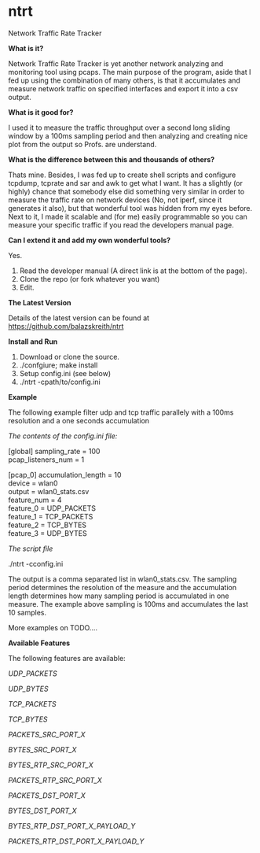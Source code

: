 # ntrt
Network Traffic Rate Tracker

**What is it?**
  
Network Traffic Rate Tracker is yet another network 
analyzing and monitoring tool using pcaps. 
The main purpose of the program, aside that I 
fed up using the combination of many others, 
is that it accumulates and measure network traffic on 
specified interfaces and export it into a csv output. 


**What is it good for?**

I used it to measure the traffic throughput 
over a second long sliding window by a 100ms sampling period 
and then analyzing and creating nice plot from the output
so Profs. are understand. 

**What is the difference between this and thousands of others?**

Thats mine. Besides, I was fed up to create shell scripts and 
configure tcpdump, tcprate and sar and awk to get what I want. 
It has a slightly (or highly) chance that somebody else did 
something very similar in order to measure the traffic rate 
on network devices (No, not iperf, since it generates it also), 
but that wonderful tool was hidden from my eyes before. 
Next to it, I made it scalable and (for me) easily programmable 
so you can measure your specific traffic if you read the developers 
manual page. 

**Can I extend it and add my own wonderful tools?**

Yes. 
1. Read the developer manual (A direct link is at the bottom of the page).
2. Clone the repo (or fork whatever you want)
3. Edit.

**The Latest Version**

Details of the latest version can be found at   
https://github.com/balazskreith/ntrt  

**Install and Run**

 1. Download or clone the source.  
 2. ./confgiure; make install   
 3. Setup config.ini (see below)  
 4. ./ntrt -cpath/to/config.ini  

**Example**

The following example filter udp and tcp traffic parallely with a 100ms resolution and a one seconds accumulation

*The contents of the config.ini file:*

[global]
sampling_rate      = 100  
pcap_listeners_num = 1  

[pcap_0]
accumulation_length = 10  
device              = wlan0  
output              = wlan0_stats.csv  
feature_num         = 4  
feature_0           = UDP_PACKETS  
feature_1           = TCP_PACKETS  
feature_2           = TCP_BYTES  
feature_3           = UDP_BYTES  


*The script file*

./ntrt -cconfig.ini  

The output is a comma separated list in wlan0_stats.csv. The sampling period determines the resolution of the measure and the accumulation length determines how many sampling period is accumulated in one measure. The example above sampling is 100ms and accumulates the last 10 samples.  

More examples on TODO....  

**Available Features**

The following features are available:  

*UDP_PACKETS*   
                    
*UDP_BYTES*       
                 
*TCP_PACKETS*        
               
*TCP_BYTES*              
      
*PACKETS_SRC_PORT_X*      
           
*BYTES_SRC_PORT_X*        
      
*BYTES_RTP_SRC_PORT_X*       
   
*PACKETS_RTP_SRC_PORT_X*       
 
*PACKETS_DST_PORT_X*  

*BYTES_DST_PORT_X*   

*BYTES_RTP_DST_PORT_X_PAYLOAD_Y* 

*PACKETS_RTP_DST_PORT_X_PAYLOAD_Y*


    

